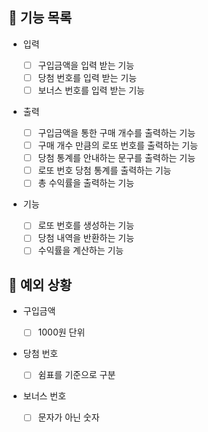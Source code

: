 ## 📄 기능 목록

- 입력

  - [ ] 구입금액을 입력 받는 기능
  - [ ] 당첨 번호를 입력 받는 기능
  - [ ] 보너스 번호를 입력 받는 기능

- 출력

  - [ ] 구입금액을 통한 구매 개수를 출력하는 기능
  - [ ] 구매 개수 만큼의 로또 번호를 출력하는 기능
  - [ ] 당첨 통계를 안내하는 문구를 출력하는 기능
  - [ ] 로또 번호 당첨 통계를 출력하는 기능
  - [ ] 총 수익률을 출력하는 기능

- 기능
  - [ ] 로또 번호를 생성하는 기능
  - [ ] 당첨 내역을 반환하는 기능
  - [ ] 수익률을 계산하는 기능

## 🎯 예외 상황

- 구입금액

  - [ ] 1000원 단위

- 당첨 번호

  - [ ] 쉼표를 기준으로 구분

- 보너스 번호
  - [ ] 문자가 아닌 숫자
